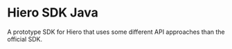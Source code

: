 # Hiero SDK Java

A prototype SDK for Hiero that uses some different API approaches than the official SDK.